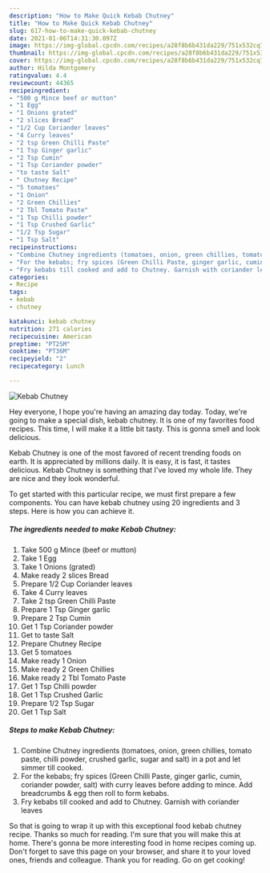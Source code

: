 ```yaml
---
description: "How to Make Quick Kebab Chutney"
title: "How to Make Quick Kebab Chutney"
slug: 617-how-to-make-quick-kebab-chutney
date: 2021-01-06T14:31:30.097Z
image: https://img-global.cpcdn.com/recipes/a28f8b6b431da229/751x532cq70/kebab-chutney-recipe-main-photo.jpg
thumbnail: https://img-global.cpcdn.com/recipes/a28f8b6b431da229/751x532cq70/kebab-chutney-recipe-main-photo.jpg
cover: https://img-global.cpcdn.com/recipes/a28f8b6b431da229/751x532cq70/kebab-chutney-recipe-main-photo.jpg
author: Hilda Montgomery
ratingvalue: 4.4
reviewcount: 44365
recipeingredient:
- "500 g Mince beef or mutton"
- "1 Egg"
- "1 Onions grated"
- "2 slices Bread"
- "1/2 Cup Coriander leaves"
- "4 Curry leaves"
- "2 tsp Green Chilli Paste"
- "1 Tsp Ginger garlic"
- "2 Tsp Cumin"
- "1 Tsp Coriander powder"
- "to taste Salt"
- " Chutney Recipe"
- "5 tomatoes"
- "1 Onion"
- "2 Green Chillies"
- "2 Tbl Tomato Paste"
- "1 Tsp Chilli powder"
- "1 Tsp Crushed Garlic"
- "1/2 Tsp Sugar"
- "1 Tsp Salt"
recipeinstructions:
- "Combine Chutney ingredients (tomatoes, onion, green chillies, tomato paste, chilli powder, crushed garlic, sugar and salt) in a pot and let simmer till cooked."
- "For the kebabs; fry spices (Green Chilli Paste, ginger garlic, cumin, coriander powder, salt) with curry leaves before adding to mince. Add breadcrumbs &amp; egg then roll to form kebabs."
- "Fry kebabs till cooked and add to Chutney. Garnish with coriander leaves"
categories:
- Recipe
tags:
- kebab
- chutney

katakunci: kebab chutney 
nutrition: 271 calories
recipecuisine: American
preptime: "PT25M"
cooktime: "PT36M"
recipeyield: "2"
recipecategory: Lunch

---
```



![Kebab Chutney](https://img-global.cpcdn.com/recipes/a28f8b6b431da229/751x532cq70/kebab-chutney-recipe-main-photo.jpg)

Hey everyone, I hope you're having an amazing day today. Today, we're going to make a special dish, kebab chutney. It is one of my favorites food recipes. This time, I will make it a little bit tasty. This is gonna smell and look delicious.



Kebab Chutney is one of the most favored of recent trending foods on earth. It is appreciated by millions daily. It is easy, it is fast, it tastes delicious. Kebab Chutney is something that I've loved my whole life. They are nice and they look wonderful.


To get started with this particular recipe, we must first prepare a few components. You can have kebab chutney using 20 ingredients and 3 steps. Here is how you can achieve it.

<!--inarticleads1-->

##### The ingredients needed to make Kebab Chutney:

1. Take 500 g Mince (beef or mutton)
1. Take 1 Egg
1. Take 1 Onions (grated)
1. Make ready 2 slices Bread
1. Prepare 1/2 Cup Coriander leaves
1. Take 4 Curry leaves
1. Take 2 tsp Green Chilli Paste
1. Prepare 1 Tsp Ginger garlic
1. Prepare 2 Tsp Cumin
1. Get 1 Tsp Coriander powder
1. Get to taste Salt
1. Prepare  Chutney Recipe
1. Get 5 tomatoes
1. Make ready 1 Onion
1. Make ready 2 Green Chillies
1. Make ready 2 Tbl Tomato Paste
1. Get 1 Tsp Chilli powder
1. Get 1 Tsp Crushed Garlic
1. Prepare 1/2 Tsp Sugar
1. Get 1 Tsp Salt




<!--inarticleads2-->

##### Steps to make Kebab Chutney:

1. Combine Chutney ingredients (tomatoes, onion, green chillies, tomato paste, chilli powder, crushed garlic, sugar and salt) in a pot and let simmer till cooked.
1. For the kebabs; fry spices (Green Chilli Paste, ginger garlic, cumin, coriander powder, salt) with curry leaves before adding to mince. Add breadcrumbs &amp; egg then roll to form kebabs.
1. Fry kebabs till cooked and add to Chutney. Garnish with coriander leaves




So that is going to wrap it up with this exceptional food kebab chutney recipe. Thanks so much for reading. I'm sure that you will make this at home. There's gonna be more interesting food in home recipes coming up. Don't forget to save this page on your browser, and share it to your loved ones, friends and colleague. Thank you for reading. Go on get cooking!
